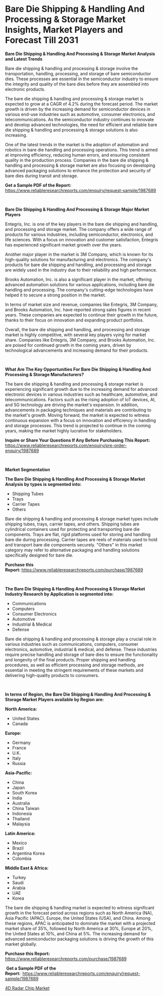 <p><h1>Bare Die Shipping & Handling And Processing & Storage Market Insights, Market Players and Forecast Till 2031</h1></p><p><strong>Bare Die Shipping & Handling And Processing & Storage Market Analysis and Latest Trends</strong></p>
<p><p>Bare die shipping & handling and processing & storage involve the transportation, handling, processing, and storage of bare semiconductor dies. These processes are essential in the semiconductor industry to ensure the integrity and quality of the bare dies before they are assembled into electronic products.</p><p>The bare die shipping & handling and processing & storage market is expected to grow at a CAGR of 4.2% during the forecast period. The market growth is driven by the increasing demand for semiconductor devices in various end-use industries such as automotive, consumer electronics, and telecommunications. As the semiconductor industry continues to innovate and develop advanced technologies, the need for efficient and reliable bare die shipping & handling and processing & storage solutions is also increasing.</p><p>One of the latest trends in the market is the adoption of automation and robotics in bare die handling and processing operations. This trend is aimed at improving efficiency, reducing human errors, and ensuring consistent quality in the production process. Companies in the bare die shipping & handling and processing & storage market are also focusing on developing advanced packaging solutions to enhance the protection and security of bare dies during transit and storage.</p></p>
<p><strong>Get a Sample PDF of the Report:&nbsp;</strong> <a href="https://www.reliableresearchreports.com/enquiry/request-sample/1987689">https://www.reliableresearchreports.com/enquiry/request-sample/1987689</a></p>
<p>&nbsp;</p>
<p><strong>Bare Die Shipping & Handling And Processing & Storage Major Market Players</strong></p>
<p><p>Entegris, Inc. is one of the key players in the bare die shipping and handling, and processing and storage market. The company offers a wide range of products for various industries, including semiconductor, electronics, and life sciences. With a focus on innovation and customer satisfaction, Entegris has experienced significant market growth over the years.</p><p>Another major player in the market is 3M Company, which is known for its high-quality solutions for manufacturing and electronics. The company's products for bare die shipping and handling, and processing and storage are widely used in the industry due to their reliability and high performance.</p><p>Brooks Automation, Inc. is also a significant player in the market, offering advanced automation solutions for various applications, including bare die handling and processing. The company's cutting-edge technologies have helped it to secure a strong position in the market.</p><p>In terms of market size and revenue, companies like Entegris, 3M Company, and Brooks Automation, Inc. have reported strong sales figures in recent years. These companies are expected to continue their growth in the future, thanks to their focus on innovation and expanding product portfolios.</p><p>Overall, the bare die shipping and handling, and processing and storage market is highly competitive, with several key players vying for market share. Companies like Entegris, 3M Company, and Brooks Automation, Inc. are poised for continued growth in the coming years, driven by technological advancements and increasing demand for their products.</p></p>
<p>&nbsp;</p>
<p><strong>What Are The Key Opportunities For Bare Die Shipping & Handling And Processing & Storage Manufacturers?</strong></p>
<p><p>The bare die shipping & handling and processing & storage market is experiencing significant growth due to the increasing demand for advanced electronic devices in various industries such as healthcare, automotive, and telecommunications. Factors such as the rising adoption of IoT devices, AI, and 5G technology are driving the market's expansion. In addition, advancements in packaging techniques and materials are contributing to the market's growth. Moving forward, the market is expected to witness continuous expansion with a focus on innovation and efficiency in handling and storage processes. This trend is projected to continue in the coming years, making the market highly lucrative for stakeholders.</p></p>
<p><strong>Inquire or Share Your Questions If Any Before Purchasing This Report:</strong> <a href="https://www.reliableresearchreports.com/enquiry/pre-order-enquiry/1987689">https://www.reliableresearchreports.com/enquiry/pre-order-enquiry/1987689</a></p>
<p>&nbsp;</p>
<p><strong>Market Segmentation</strong></p>
<p><strong>The Bare Die Shipping & Handling And Processing & Storage Market Analysis by types is segmented into:</strong></p>
<p><ul><li>Shipping Tubes</li><li>Trays</li><li>Carrier Tapes</li><li>Others</li></ul></p>
<p><p>Bare die shipping & handling and processing & storage market types include shipping tubes, trays, carrier tapes, and others. Shipping tubes are cylindrical containers used for protecting and transporting bare die components. Trays are flat, rigid platforms used for storing and handling bare die during processing. Carrier tapes are reels of materials used to hold and transport bare die components securely. "Others" in this market category may refer to alternative packaging and handling solutions specifically designed for bare die.</p></p>
<p><strong>Purchase this Report:&nbsp;</strong><a href="https://www.reliableresearchreports.com/purchase/1987689">https://www.reliableresearchreports.com/purchase/1987689</a></p>
<p>&nbsp;</p>
<p><strong>The Bare Die Shipping & Handling And Processing & Storage Market Industry Research by Application is segmented into:</strong></p>
<p><ul><li>Communications</li><li>Computers</li><li>Consumer Electronics</li><li>Automotive</li><li>Industrial & Medical</li><li>Defense</li></ul></p>
<p><p>Bare die shipping & handling and processing & storage play a crucial role in various industries such as communications, computers, consumer electronics, automotive, industrial & medical, and defense. These industries require precise handling and storage of bare dies to ensure the functionality and longevity of the final products. Proper shipping and handling procedures, as well as efficient processing and storage methods, are essential in meeting the stringent requirements of these markets and delivering high-quality products to consumers.</p></p>
<p>&nbsp;</p>
<p><strong>In terms of Region, the Bare Die Shipping & Handling And Processing & Storage Market Players available by Region are:</strong></p>
<p>
    <p> <strong> North America: </strong>
        <ul>
            <li>United States</li>
            <li>Canada</li>
        </ul>
        </p> 
    <p> <strong> Europe: </strong>
        <ul>
            <li>Germany</li>
            <li>France</li>
            <li>U.K.</li>
            <li>Italy</li>
            <li>Russia</li>
        </ul>
        </p> 
    <p> <strong> Asia-Pacific: </strong>
        <ul>
            <li>China</li>
            <li>Japan</li>
            <li>South Korea</li>
            <li>India</li>
            <li>Australia</li>
            <li>China Taiwan</li>
            <li>Indonesia</li>
            <li>Thailand</li>
            <li>Malaysia</li>
        </ul>
        </p> 
    <p> <strong> Latin America: </strong>
        <ul>
            <li>Mexico</li>
            <li>Brazil</li>
            <li>Argentina Korea</li>
            <li>Colombia</li>
        </ul>
        </p> 
    <p> <strong> Middle East & Africa: </strong>
        <ul>
            <li>Turkey</li>
            <li>Saudi</li>
            <li>Arabia</li>
            <li>UAE</li>
            <li>Korea</li>
        </ul>
    </p>
    </p>
<p><p>The bare die shipping & handling market is expected to witness significant growth in the forecast period across regions such as North America (NA), Asia Pacific (APAC), Europe, the United States (USA), and China. Among these regions, APAC is anticipated to dominate the market with a projected market share of 35%, followed by North America at 30%, Europe at 20%, the United States at 10%, and China at 5%. The increasing demand for advanced semiconductor packaging solutions is driving the growth of this market globally.</p></p>
<p><strong>Purchase this Report: </strong><a href="https://www.reliableresearchreports.com/purchase/1987689">https://www.reliableresearchreports.com/purchase/1987689</a></p>
<p>&nbsp;<strong>Get a Sample PDF of the Report:&nbsp;&nbsp;</strong><a href="https://www.reliableresearchreports.com/enquiry/request-sample/1987689">https://www.reliableresearchreports.com/enquiry/request-sample/1987689</a></p>
<p><strong></strong></p>
<p><p><a href="https://github.com/BryceTownsendr/Market-Research-Report-List-4/blob/main/4d-radar-chip-market.md">4D Radar Chip Market</a></p></p>